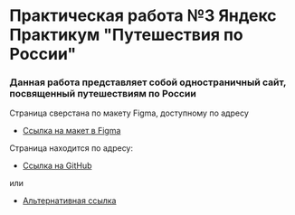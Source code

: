 # Практическая работа №3 Яндекс Практикум "Путешествия по России"

### Данная работа представляет собой одностраничный сайт, посвященный путешествиям по России 

Страница сверстана по макету Figma, доступному по адресу
* [Ссылка на макет в Figma](https://www.figma.com/file/5S2WSbEFL6awjVWJ0NWL8Q/Sprint-3_-Russia-_-desktop-mobile?node-id=28503%3A0)

Страница находится по адресу:
* [Ссылка на GitHub](https://screench.github.io/russian-travel/index.html)

или

* [Альтернативная ссылка](http://45.141.101.176/russian-travel/index.html)
